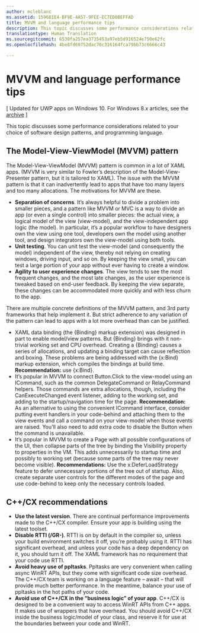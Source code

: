 ```yaml
---
author: mcleblanc
ms.assetid: 159681E4-BF9E-4A57-9FEE-EC7ED0BEFFAD
title: MVVM and language performance tips
description: This topic discusses some performance considerations related to your choice of software design patterns, and programming language.
translationtype: Human Translation
ms.sourcegitcommit: 6530fa257ea3735453a97eb5d916524e750e62fc
ms.openlocfilehash: 4be8fd69752dac70c316164fca79bb73c6666c43

---
```

# MVVM and language performance tips

\[ Updated for UWP apps on Windows 10. For Windows 8.x articles, see the [archive](http://go.microsoft.com/fwlink/p/?linkid=619132) \]

This topic discusses some performance considerations related to your choice of software design patterns, and programming language.

## The Model-View-ViewModel (MVVM) pattern

The Model-View-ViewModel (MVVM) pattern is common in a lot of XAML apps. (MVVM is very similar to Fowler’s description of the Model-View-Presenter pattern, but it is tailored to XAML). The issue with the MVVM pattern is that it can inadvertently lead to apps that have too many layers and too many allocations. The motivations for MVVM are these.

-   **Separation of concerns**. It’s always helpful to divide a problem into smaller pieces, and a pattern like MVVM or MVC is a way to divide an app (or even a single control) into smaller pieces: the actual view, a logical model of the view (view-model), and the view-independent app logic (the model). In particular, it’s a popular workflow to have designers own the view using one tool, developers own the model using another tool, and design integrators own the view-model using both tools.
-   **Unit testing**. You can unit test the view-model (and consequently the model) independent of the view, thereby not relying on creating windows, driving input, and so on. By keeping the view small, you can test a large portion of your app without ever having to create a window.
-   **Agility to user experience changes**. The view tends to see the most frequent changes, and the most late changes, as the user experience is tweaked based on end-user feedback. By keeping the view separate, these changes can be accommodated more quickly and with less churn to the app.

There are multiple concrete definitions of the MVVM pattern, and 3rd party frameworks that help implement it. But strict adherence to any variation of the pattern can lead to apps with a lot more overhead than can be justified.

-   XAML data binding (the {Binding} markup extension) was designed in part to enable model/view patterns. But {Binding} brings with it non-trivial working set and CPU overhead. Creating a {Binding} causes a series of allocations, and updating a binding target can cause reflection and boxing. These problems are being addressed with the {x:Bind} markup extension, which compiles the bindings at build time. **Recommendation:** use {x:Bind}.
-   It’s popular in MVVM to connect Button.Click to the view-model using an ICommand, such as the common DelegateCommand or RelayCommand helpers. Those commands are extra allocations, though, including the CanExecuteChanged event listener, adding to the working set, and adding to the startup/navigation time for the page. **Recommendation:** As an alternative to using the convenient ICommand interface, consider putting event handlers in your code-behind and attaching them to the view events and call a command on your view-model when those events are raised. You'll also need to add extra code to disable the Button when the command is unavailable.
-   It’s popular in MVVM to create a Page with all possible configurations of the UI, then collapse parts of the tree by binding the Visibility property to properties in the VM. This adds unnecessarily to startup time and possibly to working set (because some parts of the tree may never become visible). **Recommendations:** Use the x:DeferLoadStrategy feature to defer unnecessary portions of the tree out of startup. Also, create separate user controls for the different modes of the page and use code-behind to keep only the necessary controls loaded.

## C++/CX recommendations

-   **Use the latest version**. There are continual performance improvements made to the C++/CX compiler. Ensure your app is building using the latest toolset.
-   **Disable RTTI (/GR-)**. RTTI is on by default in the compiler so, unless your build environment switches it off, you’re probably using it. RTTI has significant overhead, and unless your code has a deep dependency on it, you should turn it off. The XAML framework has no requirement that your code use RTTI.
-   **Avoid heavy use of ppltasks**. Ppltasks are very convenient when calling async WinRT APIs, but they come with significant code size overhead. The C++/CX team is working on a language feature – await – that will provide much better performance. In the meantime, balance your use of ppltasks in the hot paths of your code.
-   **Avoid use of C++/CX in the “business logic” of your app**. C++/CX is designed to be a convenient way to access WinRT APIs from C++ apps. It makes use of wrappers that have overhead. You should avoid C++/CX inside the business logic/model of your class, and reserve it for use at the boundaries between your code and WinRT.

 

 







<!--HONumber=Aug16_HO3-->


